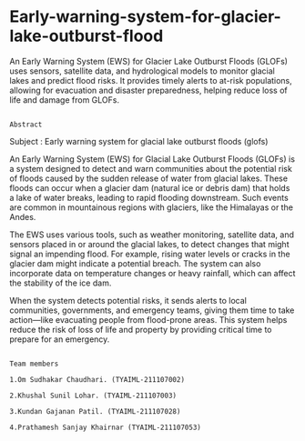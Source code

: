# Early-warning-system-for-glacier-lake-outburst-flood
An Early Warning System (EWS) for Glacier Lake Outburst Floods (GLOFs) uses sensors, satellite data, and hydrological models to monitor glacial lakes and predict flood risks. It provides timely alerts to at-risk populations, allowing for evacuation and disaster preparedness, helping reduce loss of life and damage from GLOFs.

                                                                    Abstract
                                                                    
Subject : Early warning system for glacial lake outburst floods (glofs)     

An Early Warning System (EWS) for Glacial Lake Outburst Floods (GLOFs) is a system designed to detect and warn communities about the potential risk of floods caused by the sudden release of water from glacial lakes. These floods can occur when a glacier dam (natural ice or debris dam) that holds a lake of water breaks, leading to rapid flooding downstream. Such events are common in mountainous regions with glaciers, like the Himalayas or the Andes.

The EWS uses various tools, such as weather monitoring, satellite data, and sensors placed in or around the glacial lakes, to detect changes that might signal an impending flood. For example, rising water levels or cracks in the glacier dam might indicate a potential breach. The system can also incorporate data on temperature changes or heavy rainfall, which can affect the stability of the ice dam.

When the system detects potential risks, it sends alerts to local communities, governments, and emergency teams, giving them time to take action—like evacuating people from flood-prone areas. This system helps reduce the risk of loss of life and property by providing critical time to prepare for an emergency.

                                                                                                   Team members
                                                                                   1.Om Sudhakar Chaudhari. (TYAIML-211107002)
                                                                                   2.Khushal Sunil Lohar. (TYAIML-211107003)
                                                                                   3.Kundan Gajanan Patil. (TYAIML-211107028)
                                                                                   4.Prathamesh Sanjay Khairnar (TYAIML-211107053)

                                                                                             


                                                                                                  
